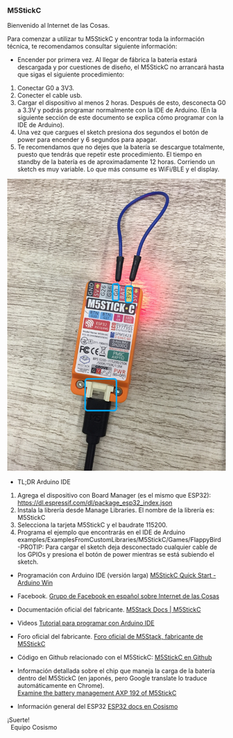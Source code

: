 ### M5StickC

Bienvenido al Internet de las Cosas.

Para comenzar a utilizar tu M5StickC y encontrar toda la información técnica, te recomendamos consultar siguiente información:

* Encender por primera vez. Al llegar de fábrica la batería estará descargada y por cuestiones de diseño, el M5StickC no arrancará hasta que sigas el siguiente procedimiento: 
1. Conectar G0 a 3V3. 
2. Conecter el cable usb. 
3. Cargar el dispositivo al menos 2 horas. Después de esto, desconecta G0 a 3.3V y podrás programar normalmente con la IDE de Arduino. (En la siguiente sección de este documento se explica cómo programar con la IDE de Arduino).
4. Una vez que cargues el sketch presiona dos segundos el botón de power para encender y 6 segundos para apagar. 
5. Te recomendamos que no dejes que la batería se descargue totalmente, puesto que tendrás que repetir este procedimiento.  El tiempo en standby  de la batería es de aproximadamente 12 horas. Corriendo un sketch es muy variable. Lo que más consume es WiFi/BLE y el display.

![m5stick](m5stickc_05.jpg)  

* TL;DR  Arduino IDE
1. Agrega el dispositivo con Board Manager (es el mismo que ESP32):
     https://dl.espressif.com/dl/package_esp32_index.json
2. Instala la librería desde Manage Libraries. El nombre de la librería es: 
        M5StickC
3. Selecciona la tarjeta M5StickC y el baudrate 115200.
4. Programa el ejemplo que encontrarás en el IDE de Arduino examples/ExamplesFromCustomLibraries/M5StickC/Games/FlappyBird   
-PROTIP: Para cargar el sketch deja desconectado cualquier cable de los GPIOs y presiona el botón de power mientras se está subiendo el sketch.  

* Programación con Arduino IDE (versión larga)
[M5StickC Quick Start - Arduino Win](https://docs.m5stack.com/#/en/quick_start/m5stickc/m5stickc_quick_start_with_arduino_Windows?id=_2-install-esp32-boards-manager)

* Facebook.
[Grupo de Facebook en español sobre Internet de las Cosas](https://www.facebook.com/groups/724628401049648/)

* Documentación oficial del fabricante.
[M5Stack Docs | M5StickC](https://docs.m5stack.com/#/en/core/m5stickc)

* Videos
[Tutorial para programar con Arduino IDE](https://www.youtube.com/watch?v=ppXkl0046dc)

* Foro oficial del fabricante.
[Foro oficial de M5Stack, fabricante de M5StickC](http://community.m5stack.com/)

* Código en Github relacionado con el M5StickC:
[M5StickC en Github](https://github.com/search?q=m5stickc)

* Información detallada sobre el chip que maneja la carga de la batería dentro del M5StickC (en japonés, pero Google translate lo traduce automáticamente en Chrome).  
[Examine the battery management AXP 192 of M5StickC](https://lang-ship.com/blog/?p=523#GetWarningLeve_006)

* Información general del ESP32
[ESP32 docs en Cosismo](https://cosismo.github.io/esp32-devkit/)



¡Suerte!  
&nbsp;&nbsp;Equipo Cosismo
